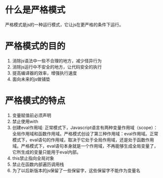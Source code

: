 # 什么是严格模式

严格模式是js的一种运行模式，它让js在更严格的条件下运行。

# 严格模式的目的

1. 消除js语法中一些不合理的地方，减少怪异行为
2. 消除js运行中不安全的地方，让代码安全的执行
3. 提高编译器的效率，增强执行速度
4. 面向未来的js做铺垫

# 严格模式的特点

1. 变量赋值前必须声明
2. 禁止使用with
3. 创建eval作用域: 正常模式下，Javascript语言有两种变量作用域（scope）：全局作用域和函数作用域。严格模式创设了第三种作用域：eval作用域。正常模式下，eval语句的作用域，取决于它处于全局作用域，还是处于函数作用域。严格模式下，eval语句本身就是一个作用域，不再能够生成全局变量了，它所生成的变量只能用于eval内部。
4. this禁止指向全局对象
5. 禁止在函数内部遍历调用栈
6. 为了以后新版本的js保留了一些保留字，这些保留字不能作为变量名